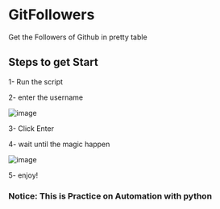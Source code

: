 # GitFollowers
Get the Followers of Github in pretty table

## Steps to get Start
1- Run the script  

2- enter the username   

![image](https://github.com/asmpro7/GitFollowers/assets/114514662/ac6c0479-8354-4bed-92c9-ac1b94549732)        

3- Click Enter

4- wait until the magic happen  

![image](https://github.com/asmpro7/GitFollowers/assets/114514662/d6eeae12-52b5-4537-92fd-96fa39c40585)    

5- enjoy!  

### Notice: This is Practice on Automation with python
